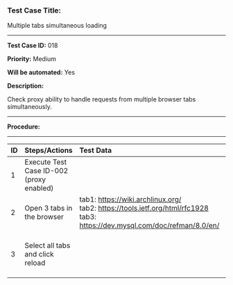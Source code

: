 
### Test Case Title: ###

 Multiple tabs simultaneous loading										

---

**Test Case ID:** 018

**Priority:** Medium

**Will be automated:** Yes

**Description:**

Check proxy ability to handle requests from multiple browser tabs simultaneously.

---

**Procedure:**

___

|      ID       | Steps/Actions |  Test Data  | Expected Result |
| :------------ |:--------------| :---------- | :-------------- |
|       1       | Execute Test Case ID-002 (proxy enabled) |  |  |
|       2       | Open 3 tabs in the browser | tab1: https://wiki.archlinux.org/ <br/>tab2: https://tools.ietf.org/html/rfc1928 <br/>  tab3: https://dev.mysql.com/doc/refman/8.0/en/ | Pages loaded |
|       3       | Select all tabs and click reload |  | All pages reloaded successfully, no ERR_TIMED_OUT appeared |
